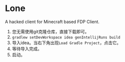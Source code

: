 # Lone
A hacked client for Minecraft based FDP Client.

1. 您无需使用git克隆仓库，直接下载即可。
2. `gradlew setDevWorkspace idea genIntellijRuns build`
3. 导入idea。当右下角出现`Load Gradle Project`，点击它。
4. 等待导入完成。
5. 启动。